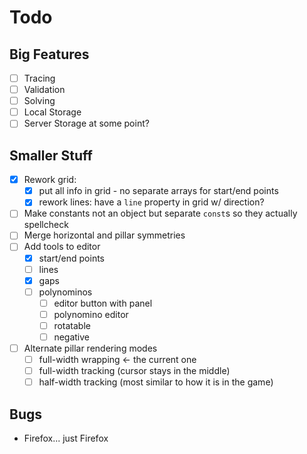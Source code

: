 # Todo

## Big Features
* [ ] Tracing
* [ ] Validation
* [ ] Solving
* [ ] Local Storage
* [ ] Server Storage at some point?

## Smaller Stuff
* [x] Rework grid:
    * [x] put all info in grid - no separate arrays for start/end points
    * [x] rework lines: have a `line` property in grid w/ direction?
* [ ] Make constants not an object but separate `const`s so they actually spellcheck
* [ ] Merge horizontal and pillar symmetries
* [ ] Add tools to editor
    * [x] start/end points
    * [ ] lines
    * [x] gaps
    * [ ] polynominos
        * [ ] editor button with panel
        * [ ] polynomino editor
        * [ ] rotatable
        * [ ] negative
* [ ] Alternate pillar rendering modes
    * [ ] full-width wrapping <- the current one
    * [ ] full-width tracking (cursor stays in the middle)
    * [ ] half-width tracking (most similar to how it is in the game)

## Bugs
* Firefox... just Firefox
